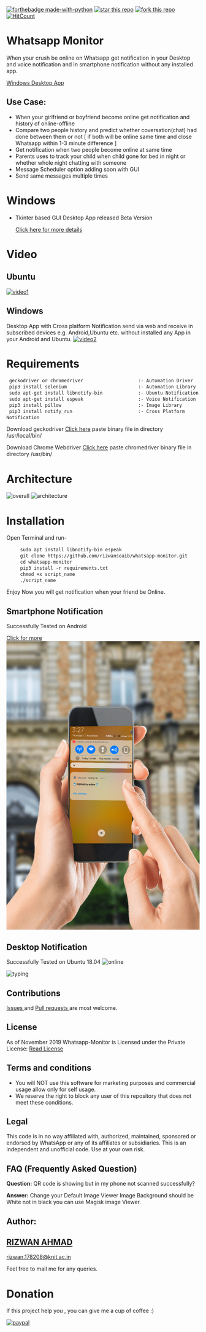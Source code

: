 
[![forthebadge made-with-python](http://ForTheBadge.com/images/badges/made-with-python.svg)](https://www.python.org/) 
[![star this repo](http://githubbadges.com/star.svg?user=rizwansoaib&repo=whatsapp-monitor)](https://github.com/rizwansoaib/whatsapp-monitor)
[![fork this repo](http://githubbadges.com/fork.svg?user=rizwansoaib&repo=whatsapp-monitor)](http://github.com/rizwansoaib/whatsapp-monitor/fork)
[![HitCount](http://hits.dwyl.io/rizwansoaib/whatsapp-monitor.svg)](http://hits.dwyl.io/rizwansoaib/whatsapp-monitor)


# Whatsapp Monitor

When your crush be online on Whatsapp get notification in your Desktop and voice notification and  in smartphone notification without any installed app.

[Windows Desktop App](https://github.com/rizwansoaib/whatsapp-monitor/tree/master/Windows)

## Use Case:

* When your girlfriend or boyfriend become online get notification and history of online-offline
* Compare two people history and predict whether coversation(chat) had done between them or not [ if both will be online same time and close Whatsapp within 1-3 minute difference ]
* Get notification when two people become online at same time
* Parents uses to track your child when child gone for bed in night or whether whole night chatting with someone
* Message Scheduler option adding soon with GUI
* Send same messages multiple times

# Windows
* Tkinter based GUI Desktop App released Beta Version 

  [Click here for more details](https://github.com/rizwansoaib/whatsapp-monitor/tree/master/Windows)


# Video 
 ## Ubuntu
   [![video1](https://user-images.githubusercontent.com/29729380/59044166-4296d380-889b-11e9-9848-7f6b97d75f63.png)](https://youtu.be/3Xo45yhncwg)
 ## Windows
 Desktop App with Cross platform Notification send via web and receive in subscribed devices e.g. Android,Ubuntu etc. without installed any App in your Android and Ubuntu.
   [![video2](https://user-images.githubusercontent.com/29729380/71323225-e32aa900-24f6-11ea-8928-eecb77b0d8a2.png)
](https://www.youtube.com/watch?v=kd44QGSkKz8)



# Requirements
     geckodriver or chromedriver                    :- Automation Driver
     pip3 install selenium                          :- Automation Library
     sudo apt-get install libnotify-bin             :- Ubuntu Notification
     sudo apt-get install espeak                    :- Voice Notification
     pip3 install pillow                            :- Image Library 
     pip3 install notify_run                        :- Cross Platform Notification
     
     
Download geckodriver [Click here](https://github.com/mozilla/geckodriver/releases)
paste binary file in directory /usr/local/bin/ 


Download Chrome Webdriver [Click here](https://chromedriver.chromium.org/downloads)
paste chromedriver binary file in directory /usr/bin/ 

# Architecture
![overall](/DeployAWS/arc%20-%201.jpg)
![architecture](/DeployAWS/architecture.jpg)

# Installation

 Open Terminal and run-

         sudo apt install libnotify-bin espeak 
         git clone https://github.com/rizwansoaib/whatsapp-monitor.git
         cd whatsapp-monitor
         pip3 install -r requirements.txt
         chmod +x script_name
         ./script_name
         

Enjoy Now you will get notification when your friend be Online.
  


## Smartphone Notification
  Successfully Tested on Android
    
   [Click for more](https://github.com/rizwansoaib/whatsapp-monitor/tree/master/DeployAWS)
  ![mobile](/DeployAWS/noti.png)
  
## Desktop Notification
Successfully Tested on Ubuntu 18.04
   ![online](https://user-images.githubusercontent.com/29729380/59040056-96052380-8893-11e9-8ea4-318a2d0d2404.png)
  
   ![typing](https://user-images.githubusercontent.com/29729380/59040073-9d2c3180-8893-11e9-9260-81375c316437.png)
   
## Contributions
<a href="https://github.com/rizwansoaib/whatsapp-monitor/issues"> Issues </a>
and <a href ="https://github.com/rizwansoaib/whatsapp-monitor/pulls"> Pull
requests </a> are most welcome.
   
   
## License
As of November 2019 Whatsapp-Monitor is Licensed under the Private License: [Read License](/LICENSE)

## Terms and conditions
* You will NOT use this software for marketing purposes and commercial usage allow only for self usage.
* We reserve the right to block any user of this repository that does not meet these conditions.

## Legal
   This code is in no way affiliated with, authorized, maintained, sponsored or endorsed by WhatsApp or any of its affiliates or subsidiaries. This is an independent and unofficial code. Use at your own risk.
   
## FAQ (Frequently Asked Question)
**Question:**  QR code is showing but in my phone not scanned successfully?

**Answer:** Change your Default Image Viewer Image Background should be White not in black you can use Magisk image Viewer.



## Author:
## <a href="https://www.linkedin.com/in/rizwansoaib/">RIZWAN AHMAD</a>
rizwan.178208@knit.ac.in

Feel free to mail me for any queries.
 
# Donation
If this project help you , you can give me a cup of coffee :) 

[![paypal](https://www.paypalobjects.com/en_US/i/btn/btn_donateCC_LG.gif)](https://www.paypal.me/rizwansoaib)
